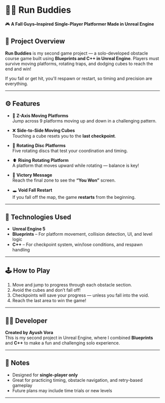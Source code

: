 # 🏃‍♂️ Run Buddies

🎮 **A Fall Guys–Inspired Single-Player Platformer Made in Unreal Engine**

## 🧠 Project Overview
**Run Buddies** is my second game project — a solo-developed obstacle course game built using **Blueprints and C++ in Unreal Engine**. Players must survive moving platforms, rotating traps, and dodging cubes to reach the end and win!

If you fall or get hit, you'll respawn or restart, so timing and precision are everything.

---

## ⚙️ Features

- 🧱 **Z-Axis Moving Platforms**  
  Jump across 9 platforms moving up and down in a challenging pattern.

- ❌ **Side-to-Side Moving Cubes**  
  Touching a cube resets you to the **last checkpoint**.

- 🔄 **Rotating Disc Platforms**  
  Five rotating discs that test your coordination and timing.

- ⬆️ **Rising Rotating Platform**  
  A platform that moves upward while rotating — balance is key!

- 🏁 **Victory Message**  
  Reach the final zone to see the **“You Won”** screen.

- 🕳️ **Void Fall Restart**  
  If you fall off the map, the game **restarts** from the beginning.

---

## 🧰 Technologies Used

- **Unreal Engine 5**
- **Blueprints** – For platform movement, collision detection, UI, and level logic
- **C++** – For checkpoint system, win/lose conditions, and respawn handling

---

## 🕹️ How to Play

1. Move and jump to progress through each obstacle section.
2. Avoid the cubes and don’t fall off!
3. Checkpoints will save your progress — unless you fall into the void.
4. Reach the last area to win the game!



---

## 👨‍💻 Developer

**Created by Ayush Vora**  
This is my second project in Unreal Engine, where I combined **Blueprints** and **C++** to make a fun and challenging solo experience.

---

## 📌 Notes

- Designed for **single-player only**
- Great for practicing timing, obstacle navigation, and retry-based gameplay
- Future plans may include time trials or new levels

---

